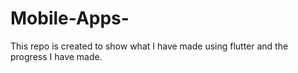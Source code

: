 # Mobile-Apps-
This repo is created to show what I have made using flutter and the progress I have made.

